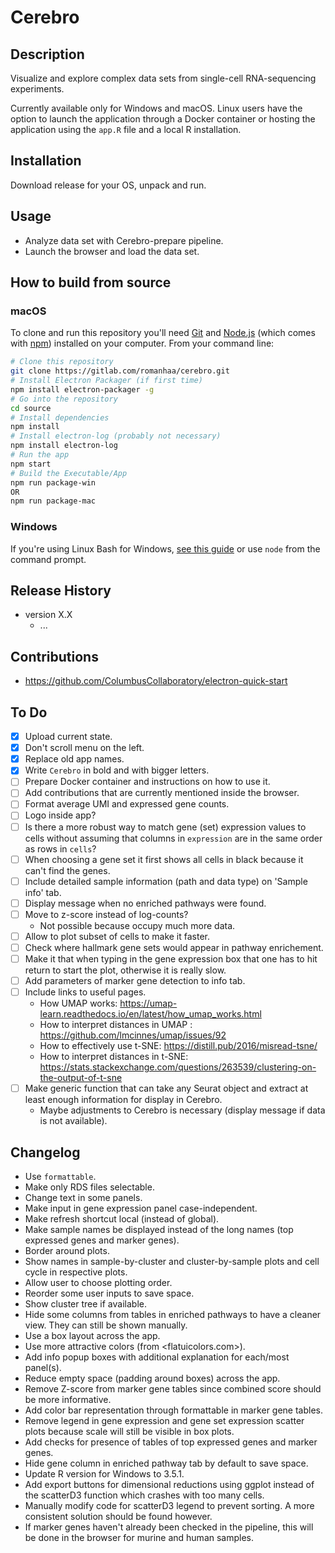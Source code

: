 # Cerebro

## Description

Visualize and explore complex data sets from single-cell RNA-sequencing experiments.

Currently available only for Windows and macOS.
Linux users have the option to launch the application through a Docker container or hosting the application using the `app.R` file and a local R installation.

## Installation

Download release for your OS, unpack and run.

## Usage

* Analyze data set with Cerebro-prepare pipeline.
* Launch the browser and load the data set.

## How to build from source

### macOS

To clone and run this repository you'll need [Git](https://git-scm.com) and [Node.js](https://nodejs.org/en/download/) (which comes with [npm](http://npmjs.com)) installed on your computer. From your command line:

```bash
# Clone this repository
git clone https://gitlab.com/romanhaa/cerebro.git
# Install Electron Packager (if first time)
npm install electron-packager -g 
# Go into the repository
cd source
# Install dependencies
npm install
# Install electron-log (probably not necessary)
npm install electron-log
# Run the app
npm start
# Build the Executable/App
npm run package-win
OR
npm run package-mac 
```

### Windows

If you're using Linux Bash for Windows, [see this guide](https://www.howtogeek.com/261575/how-to-run-graphical-linux-desktop-applications-from-windows-10s-bash-shell/) or use `node` from the command prompt.

## Release History

* version X.X
  * ...

## Contributions

* <https://github.com/ColumbusCollaboratory/electron-quick-start>

## To Do

* [x] Upload current state.
* [x] Don't scroll menu on the left.
* [x] Replace old app names.
* [x] Write `Cerebro` in bold and with bigger letters.
* [ ] Prepare Docker container and instructions on how to use it.
* [ ] Add contributions that are currently mentioned inside the browser.
* [ ] Format average UMI and expressed gene counts.
* [ ] Logo inside app?
* [ ] Is there a more robust way to match gene (set) expression values to cells without assuming that columns in `expression` are in the same order as rows in `cells`?
* [ ] When choosing a gene set it first shows all cells in black because it can't find the genes.
* [ ] Include detailed sample information (path and data type) on 'Sample info' tab.
* [ ] Display message when no enriched pathways were found.
* [ ] Move to z-score instead of log-counts?
    * Not possible because occupy much more data.
* [ ] Allow to plot subset of cells to make it faster.
* [ ] Check where hallmark gene sets would appear in pathway enrichement.
* [ ] Make it that when typing in the gene expression box that one has to hit return to start the plot, otherwise it is really slow.
* [ ] Add parameters of marker gene detection to info tab.
* [ ] Include links to useful pages.
  * How UMAP works: <https://umap-learn.readthedocs.io/en/latest/how_umap_works.html>
  * How to interpret distances in UMAP : <https://github.com/lmcinnes/umap/issues/92>
  * How to effectively use t-SNE: <https://distill.pub/2016/misread-tsne/>
  * How to interpret distances in t-SNE: <https://stats.stackexchange.com/questions/263539/clustering-on-the-output-of-t-sne>
* [ ] Make generic function that can take any Seurat object and extract at least enough information for display in Cerebro.
  * Maybe adjustments to Cerebro is necessary (display message if data is not available).

## Changelog

* Use `formattable`.
* Make only RDS files selectable.
* Change text in some panels.
* Make input in gene expression panel case-independent.
* Make refresh shortcut local (instead of global).
* Make sample names be displayed instead of the long names (top expressed genes and marker genes).
* Border around plots.
* Show names in sample-by-cluster and cluster-by-sample plots and cell cycle in respective plots.
* Allow user to choose plotting order.
* Reorder some user inputs to save space.
* Show cluster tree if available.
* Hide some columns from tables in enriched pathways to have a cleaner view. They can still be shown manually.
* Use a box layout across the app.
* Use more attractive colors (from <flatuicolors.com>).
* Add info popup boxes with additional explanation for each/most panel(s).
* Reduce empty space (padding around boxes) across the app.
* Remove Z-score from marker gene tables since combined score should be more informative.
* Add color bar representation through formattable in marker gene tables.
* Remove legend in gene expression and gene set expression scatter plots because scale will still be visible in box plots.
* Add checks for presence of tables of top expressed genes and marker genes.
* Hide gene column in enriched pathway tab by default to save space.
* Update R version for Windows to 3.5.1.
* Add export buttons for dimensional reductions using ggplot instead of the scatterD3 function which crashes with too many cells.
* Manually modify code for scatterD3 legend to prevent sorting. A more consistent solution should be found however.
* If marker genes haven't already been checked in the pipeline, this will be done in the browser for murine and human samples.
